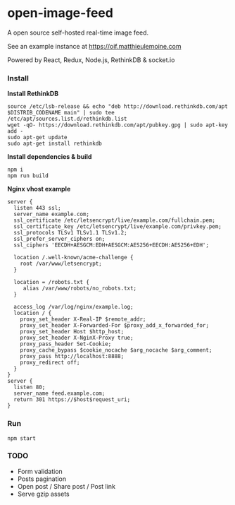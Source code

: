 # open-image-feed

A open source self-hosted real-time image feed.

See an example instance at https://oif.matthieulemoine.com

Powered by React, Redux, Node.js, RethinkDB & socket.io

### Install

**Install RethinkDB**

    source /etc/lsb-release && echo "deb http://download.rethinkdb.com/apt $DISTRIB_CODENAME main" | sudo tee /etc/apt/sources.list.d/rethinkdb.list
    wget -qO- https://download.rethinkdb.com/apt/pubkey.gpg | sudo apt-key add -
    sudo apt-get update
    sudo apt-get install rethinkdb

**Install dependencies & build**

    npm i
    npm run build

**Nginx vhost example**

    server {
      listen 443 ssl;
      server_name example.com;
      ssl_certificate /etc/letsencrypt/live/example.com/fullchain.pem;
      ssl_certificate_key /etc/letsencrypt/live/example.com/privkey.pem;
      ssl_protocols TLSv1 TLSv1.1 TLSv1.2;
      ssl_prefer_server_ciphers on;
      ssl_ciphers 'EECDH+AESGCM:EDH+AESGCM:AES256+EECDH:AES256+EDH';

      location /.well-known/acme-challenge {
        root /var/www/letsencrypt;
      }

      location = /robots.txt {
         alias /var/www/robots/no_robots.txt;
      }

      access_log /var/log/nginx/example.log;
      location / {
        proxy_set_header X-Real-IP $remote_addr;
        proxy_set_header X-Forwarded-For $proxy_add_x_forwarded_for;
        proxy_set_header Host $http_host;
        proxy_set_header X-NginX-Proxy true;
        proxy_pass_header Set-Cookie;
        proxy_cache_bypass $cookie_nocache $arg_nocache $arg_comment;
        proxy_pass http://localhost:8888;
        proxy_redirect off;
      }
    }
    server {
      listen 80;
      server_name feed.example.com;
      return 301 https://$host$request_uri;
    }

### Run

    npm start


### TODO

- Form validation
- Posts pagination
- Open post / Share post / Post link
- Serve gzip assets
